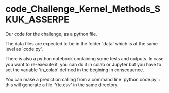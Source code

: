 # code_Challenge_Kernel_Methods_SKUK_ASSERPE
Our code for the challenge, as a python file.

The data files are expected to be in the folder 'data' which is at the same level as 'code.py'.

There is also a python notebook containing some tests and outputs. In case you want to re-execute it, you can do it in colab or Jupyter but you have to set the variable 'in_colab' defined in the begining in consequence.

You can make a prediction calling from a command line 'python code.py' : this will generate a file 'Yte.csv' in the same directory.
